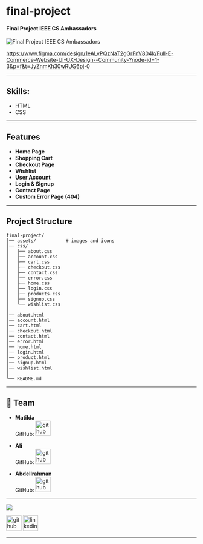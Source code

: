 # final-project
####  Final Project IEEE CS Ambassadors
![ Final Project IEEE CS Ambassadors](https://i.ibb.co/p6wyzHfk/Web-Mockup-8.png)

https://www.figma.com/design/1eALvPQzNaT2gGrFnV804k/Full-E-Commerce-Website-UI-UX-Design--Community-?node-id=1-3&p=f&t=JyZnmKh30wRUG6pj-0

---

## Skills: 
  * HTML
  * CSS

---

##  Features
-  **Home Page**
-  **Shopping Cart**
-  **Checkout Page** 
-  **Wishlist**
-  **User Account**
-  **Login & Signup**
-  **Contact Page**
-  **Custom Error Page (404)**

---

##  Project Structure

```plaintext
final-project/
│── assets/           # images and icons
│── css/             
│   ├── about.css
│   ├── account.css
│   ├── cart.css
│   ├── checkout.css
│   ├── contact.css
│   ├── error.css
│   ├── home.css
│   ├── login.css
│   ├── products.css
│   ├── signup.css
│   └── wishlist.css
│
│── about.html
│── account.html
│── cart.html
│── checkout.html
│── contact.html
│── error.html
│── home.html
│── login.html
│── product.html
│── signup.html
│── wishlist.html
│
└── README.md
```
---

## 👥 Team

- **Matilda**  
  GitHub: [<img src='https://cdn.jsdelivr.net/npm/simple-icons@3.0.1/icons/github.svg' alt='github' height='40'>](https://github.com/matilda2a) 

- **Ali**  
  GitHub: [<img src='https://cdn.jsdelivr.net/npm/simple-icons@3.0.1/icons/github.svg' alt='github' height='40'>](https://github.com/Aliology0)

- **Abdellrahman**  
  GitHub: [<img src='https://cdn.jsdelivr.net/npm/simple-icons@3.0.1/icons/github.svg' alt='github' height='40'>](https://github.com/abdellrahmanmo)

---

<img src="https://www.horizont.com.hr/posao/frontend-developer.gif"/>

[<img src='https://cdn.jsdelivr.net/npm/simple-icons@3.0.1/icons/github.svg' alt='github' height='40'>](https://github.com/matilda2a)  [<img src='https://cdn.jsdelivr.net/npm/simple-icons@3.0.1/icons/linkedin.svg' alt='linkedin' height='40'>](https://www.linkedin.com/in/matildaashraf/)  

---
